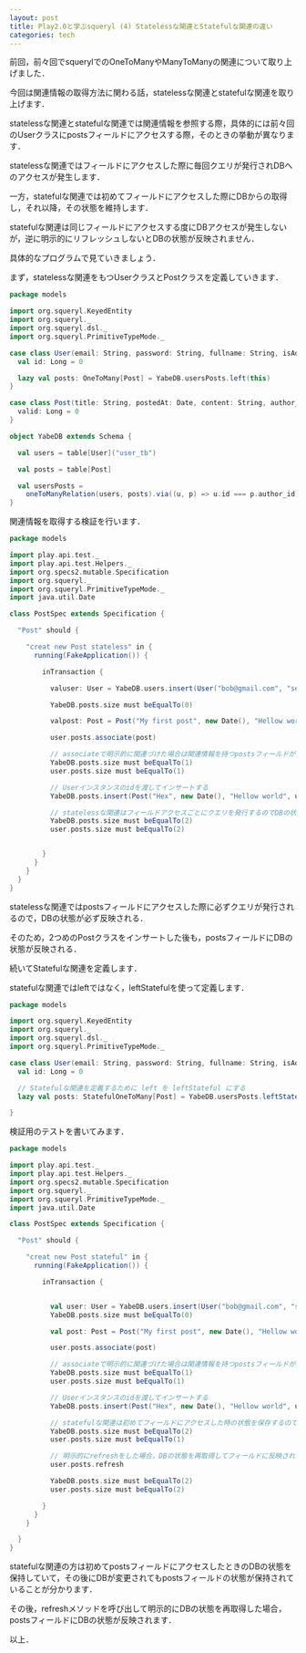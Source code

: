 ```yaml
---
layout: post
title: Play2.0と学ぶsqueryl (4) Statelessな関連とStatefulな関連の違い
categories: tech
---
```


前回，前々回でsquerylでのOneToManyやManyToManyの関連について取り上げました．

今回は関連情報の取得方法に関わる話，statelessな関連とstatefulな関連を取り上げます．

statelessな関連とstatefulな関連では関連情報を参照する際，具体的には前々回のUserクラスにpostsフィールドにアクセスする際，そのときの挙動が異なります．

statelessな関連ではフィールドにアクセスした際に毎回クエリが発行されDBへのアクセスが発生します．

一方，statefulな関連では初めてフィールドにアクセスした際にDBからの取得し，それ以降，その状態を維持します．

statefulな関連は同じフィールドにアクセスする度にDBアクセスが発生しないが，逆に明示的にリフレッシュしないとDBの状態が反映されません．

具体的なプログラムで見ていきましょう．

まず，statelessな関連をもつUserクラスとPostクラスを定義していきます．

```scala
package models

import org.squeryl.KeyedEntity
import org.squeryl._
import org.squeryl.dsl._
import org.squeryl.PrimitiveTypeMode._

case class User(email: String, password: String, fullname: String, isAdmin: Boolean) extends KeyedEntity[Long] {
  val id: Long = 0

  lazy val posts: OneToMany[Post] = YabeDB.usersPosts.left(this)  
}

case class Post(title: String, postedAt: Date, content: String, author_id: Long = 0) extends KeyedEntity[Long] {
  valid: Long = 0
}

object YabeDB extends Schema {

  val users = table[User]("user_tb")

  val posts = table[Post]

  val usersPosts =
    oneToManyRelation(users, posts).via((u, p) => u.id === p.author_id)
}
```

関連情報を取得する検証を行います．

```scala
package models

import play.api.test._
import play.api.test.Helpers._
import org.specs2.mutable.Specification
import org.squeryl._
import org.squeryl.PrimitiveTypeMode._
import java.util.Date

class PostSpec extends Specification {

  "Post" should {

    "creat new Post stateless" in {
      running(FakeApplication()) {

        inTransaction {

          valuser: User = YabeDB.users.insert(User("bob@gmail.com", "secret", "Bob", false))

          YabeDB.posts.size must beEqualTo(0)

          valpost: Post = Post("My first post", new Date(), "Hellow world")

          user.posts.associate(post)

          // associateで明示的に関連づけた場合は関連情報を持つpostsフィールドが更新される
          YabeDB.posts.size must beEqualTo(1)
          user.posts.size must beEqualTo(1)

          // Userインスタンスのidを渡してインサートする
          YabeDB.posts.insert(Post("Hex", new Date(), "Hellow world", user.id))

          // statelessな関連はフィールドアクセスごとにクエリを発行するのでDBの状態が反映される
          YabeDB.posts.size must beEqualTo(2)
          user.posts.size must beEqualTo(2)


        }
      }
    }
  }
}
```

statelessな関連ではpostsフィールドにアクセスした際に必ずクエリが発行されるので，DBの状態が必ず反映される．

そのため，2つめのPostクラスをインサートした後も，postsフィールドにDBの状態が反映される．

続いてStatefulな関連を定義します．

statefulな関連ではleftではなく，leftStatefulを使って定義します．

```scala
package models

import org.squeryl.KeyedEntity
import org.squeryl._
import org.squeryl.dsl._
import org.squeryl.PrimitiveTypeMode._

case class User(email: String, password: String, fullname: String, isAdmin: Boolean) extends KeyedEntity[Long] {
  val id: Long = 0

  // Statefulな関連を定義するために left を leftStateful にする
  lazy val posts: StatefulOneToMany[Post] = YabeDB.usersPosts.leftStateful(this)

}
```

検証用のテストを書いてみます．

```scala
package models

import play.api.test._
import play.api.test.Helpers._
import org.specs2.mutable.Specification
import org.squeryl._
import org.squeryl.PrimitiveTypeMode._
import java.util.Date

class PostSpec extends Specification {

  "Post" should {

    "creat new Post stateful" in {
      running(FakeApplication()) {

        inTransaction {


          val user: User = YabeDB.users.insert(User("bob@gmail.com", "secret", "Bob", false))          
          YabeDB.posts.size must beEqualTo(0)

          val post: Post = Post("My first post", new Date(), "Hellow world")

          user.posts.associate(post)

          // associateで明示的に関連づけた場合は関連情報を持つpostsフィールドが更新される
          YabeDB.posts.size must beEqualTo(1)
          user.posts.size must beEqualTo(1)

          // Userインスタンスのidを渡してインサートする
          YabeDB.posts.insert(Post("Hex", new Date(), "Hellow world", user.id))

          // statefulな関連は初めてフィールドにアクセスした時の状態を保存するのでDBの状態と一致しない場合がある
          YabeDB.posts.size must beEqualTo(2)
          user.posts.size must beEqualTo(1)

          // 明示的にrefreshをした場合，DBの状態を再取得してフィールドに反映される．
          user.posts.refresh

          YabeDB.posts.size must beEqualTo(2)
          user.posts.size must beEqualTo(2)

        }
      }
    }

  }
}
```

statefulな関連の方は初めてpostsフィールドにアクセスしたときのDBの状態を保持していて，その後にDBが変更されてもpostsフィールドの状態が保持されていることが分かります．

その後，refreshメソッドを呼び出して明示的にDBの状態を再取得した場合，postsフィールドにDBの状態が反映されます．

以上．
